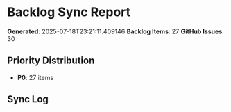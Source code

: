 # Backlog Sync Report
        
**Generated**: 2025-07-18T23:21:11.409146
**Backlog Items**: 27
**GitHub Issues**: 30

## Priority Distribution
- **P0**: 27 items

## Sync Log
